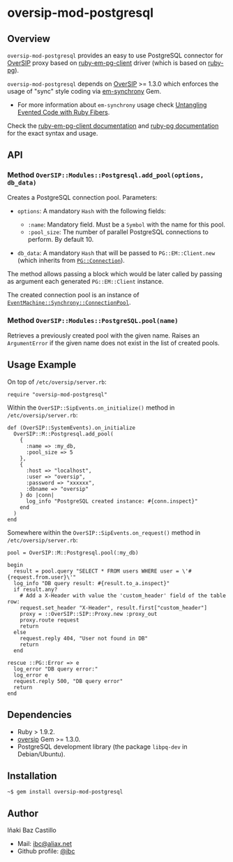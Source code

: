 # oversip-mod-postgresql

## Overview

`oversip-mod-postgresql` provides an easy to use PostgreSQL connector for [OverSIP](http://www.oversip.net) proxy based on [ruby-em-pg-client](https://github.com/royaltm/ruby-em-pg-client) driver (which is based on [ruby-pg](https://bitbucket.org/ged/ruby-pg/wiki/Home)).

`oversip-mod-postgresql` depends on [OverSIP](http://www.oversip.net) >= 1.3.0 which enforces the usage of "sync" style coding via [em-synchrony](https://github.com/igrigorik/em-synchrony/) Gem.

* For more information about `em-synchrony` usage check [Untangling Evented Code with Ruby Fibers](http://www.igvita.com/2010/03/22/untangling-evented-code-with-ruby-fibers/).

Check the [ruby-em-pg-client documentation](https://github.com/royaltm/ruby-em-pg-client/blob/master/README.rdoc) and [ruby-pg documentation](http://deveiate.org/code/pg/) for the exact syntax and usage.


## API


### Method `OverSIP::Modules::Postgresql.add_pool(options, db_data)`

Creates a PostgreSQL connection pool. Parameters:

* `options`: A mandatory `Hash` with the following fields:
   * `:name`: Mandatory field. Must be a `Symbol` with the name for this pool.
   * `:pool_size`: The number of parallel PostgreSQL connections to perform. By default 10.

* `db_data`: A mandatory `Hash` that will be passed to `PG::EM::Client.new` (which inherits from [`PG::Connection`](http://deveiate.org/code/pg/PG/Connection.html)).

The method allows passing a block which would be later called by passing as argument each generated `PG::EM::Client` instance.

The created connection pool is an instance of [`EventMachine::Synchrony::ConnectionPool`](https://github.com/igrigorik/em-synchrony/blob/master/lib/em-synchrony/connection_pool.rb).


### Method `OverSIP::Modules::PostgreSQL.pool(name)`

Retrieves a previously created pool with the given name. Raises an `ArgumentError` if the given name does not exist in the list of created pools.



## Usage Example

On top of `/etc/oversip/server.rb`:

```
require "oversip-mod-postgresql"
```


Within the `OverSIP::SipEvents.on_initialize()` method in `/etc/oversip/server.rb`:

```
def (OverSIP::SystemEvents).on_initialize
  OverSIP::M::Postgresql.add_pool(
    {
      :name => :my_db,
      :pool_size => 5
    },
    {
      :host => "localhost",
      :user => "oversip",
      :password => "xxxxxx",
      :dbname => "oversip"
    } do |conn|
      log_info "PostgreSQL created instance: #{conn.inspect}"
    end
  )
end
```

Somewhere within the `OverSIP::SipEvents.on_request()` method in `/etc/oversip/server.rb`:

```
pool = OverSIP::M::Postgresql.pool(:my_db)

begin
  result = pool.query "SELECT * FROM users WHERE user = \'#{request.from.user}\'"
  log_info "DB query result: #{result.to_a.inspect}"
  if result.any?
    # Add a X-Header with value the 'custom_header' field of the table row:
    request.set_header "X-Header", result.first["custom_header"]
    proxy = ::OverSIP::SIP::Proxy.new :proxy_out
    proxy.route request
    return
  else
    request.reply 404, "User not found in DB"
    return
  end

rescue ::PG::Error => e
  log_error "DB query error:"
  log_error e
  request.reply 500, "DB query error"
  return
end
```


## Dependencies

* Ruby > 1.9.2.
* [oversip](http://www.oversip.net) Gem >= 1.3.0.
* PostgreSQL development library (the package `libpq-dev` in Debian/Ubuntu).


## Installation

```
~$ gem install oversip-mod-postgresql
```


## Author

Iñaki Baz Castillo
* Mail: ibc@aliax.net
* Github profile: [@ibc](https://github.com/ibc)
